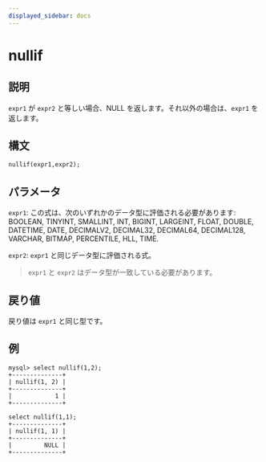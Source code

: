 ```yaml
---
displayed_sidebar: docs
---
```


# nullif

## 説明

`expr1` が `expr2` と等しい場合、NULL を返します。それ以外の場合は、`expr1` を返します。

## 構文

```Haskell
nullif(expr1,expr2);
```

## パラメータ

`expr1`: この式は、次のいずれかのデータ型に評価される必要があります: BOOLEAN, TINYINT, SMALLINT, INT, BIGINT, LARGEINT, FLOAT, DOUBLE, DATETIME, DATE, DECIMALV2, DECIMAL32, DECIMAL64, DECIMAL128, VARCHAR, BITMAP, PERCENTILE, HLL, TIME.

`expr2`: `expr1` と同じデータ型に評価される式。

> `expr1` と `expr2` はデータ型が一致している必要があります。

## 戻り値

戻り値は `expr1` と同じ型です。

## 例

```Plain Text
mysql> select nullif(1,2);
+--------------+
| nullif(1, 2) |
+--------------+
|            1 |
+--------------+

select nullif(1,1);
+--------------+
| nullif(1, 1) |
+--------------+
|         NULL |
+--------------+
```